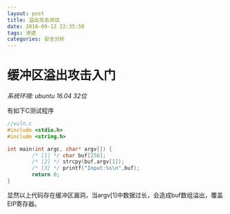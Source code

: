 ```yaml
---
layout: post
title: 溢出攻击测试
date: 2018-09-12 22:35:59
tags: 渗透
categories: 安全分析
---
```

# 缓冲区溢出攻击入门

*系统环境: ubuntu 16.04 32位*  

有如下C测试程序

```c
//vuln.c
#include <stdio.h>
#include <string.h>

int main(int argc, char* argv[]) {
        /* [1] */ char buf[256];
        /* [2] */ strcpy(buf,argv[1]);
        /* [3] */ printf("Input:%s\n",buf);
        return 0;
}
```

显然以上代码存在缓冲区漏洞，当argv[1]中数据过长，会造成buf数组溢出，覆盖EIP寄存器。

